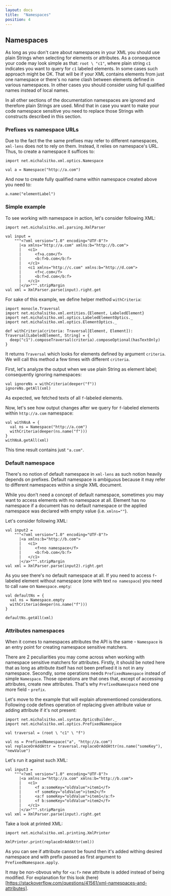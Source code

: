 ```yaml
---
layout: docs
title:  "Namespaces"
position: 4
---
```


## Namespaces

As long as you don't care about namespaces in your XML you should use plain Strings when selecting for elements
or attributes. As a consequence your code may look simple as that: `root \ "c1"`, where plain string `c1` indicates you
want to query for `c1` labeled elements. In some cases such approach might be OK. That will be if your XML contains 
elements from just one namespace or there's no name clash between elements defined in various 
namespaces. In other cases you should consider using full qualified names instead of local names.

In all other sections of the documentation namespaces are ignored and therefore plain Strings are used. Mind that in case
you want to make your code namespace sensitive you need to replace those Strings with constructs described in this section.

### Prefixes vs namespace URLs

Due to the fact the the same prefixes may refer to different namespaces, `xml-lens` does not to rely on them. Instead, 
it relies on namespace's URL. Thus, to create a namespace it suffices to:

```tut:book
import net.michalsitko.xml.optics.Namespace

val a = Namespace("http://a.com")
```

And now to create fully qualified name within namespace created above you need to:

```tut:book
a.name("elementLabel")
```

### Simple example

To see working with namespace in action, let's consider following XML:

```tut:silent
import net.michalsitko.xml.parsing.XmlParser

val input =
    """<?xml version="1.0" encoding="UTF-8"?>
      |<a xmlns="http://a.com" xmlns:b="http://b.com">
      |   <c1>
      |      <f>a.com</f>
      |      <b:f>b.com</b:f>
      |   </c1>
      |   <c1 xmlns="http://c.com" xmlns:b="http://d.com">
      |      <f>c.com</f>
      |      <b:f>d.com</b:f>
      |   </c1>
      |</a>""".stripMargin
val xml = XmlParser.parse(input).right.get
```

For sake of this example, we define helper method `withCriteria`:

```tut:silent
import monocle.Traversal
import net.michalsitko.xml.entities.{Element, LabeledElement}
import net.michalsitko.xml.optics.LabeledElementOptics._
import net.michalsitko.xml.optics.ElementOptics._

def withCriteria(criteria: Traversal[Element, Element]): Traversal[LabeledElement, String] = {
  deep("c1").composeTraversal(criteria).composeOptional(hasTextOnly)
}
```

It returns `Traversal` which looks for elements defined by argument `criteria`. We will call this method a few times 
with different `criteria`.

First, let's analyze the output when we use plain String as element label; consequently ignoring namespaces:

```tut:book
val ignoreNs = withCriteria(deeper("f"))
ignoreNs.getAll(xml)
```

As expected, we fetched texts of all `f`-labeled elements.

Now, let's see how output changes after we query for `f`-labeled elements within `http://a.com` namespace:
 
```tut:book
val withNsA = {
  val ns = Namespace("http://a.com")
  withCriteria(deeper(ns.name("f")))
}
withNsA.getAll(xml)
```

This time result contains just `"a.com"`.

### Default namespace

There's no notion of default namespace in `xml-lens` as such notion heavily depends on prefixes. Default namespace is 
ambiguous because it may refer to different namespaces within a single XML document.

While you don't need a concept of default namespace, sometimes you may want to access elements with no namespace at all.
Element has no namespace if a document has no default namespace or the applied namespace was declared with empty value 
(i.e. `xmlns=""`).

Let's consider following XML:

```tut:silent
val input2 =
    """<?xml version="1.0" encoding="UTF-8"?>
      |<a xmlns:b="http://b.com">
      |   <c1>
      |      <f>no namespace</f>
      |      <b:f>b.com</b:f>
      |   </c1>
      |</a>""".stripMargin
val xml = XmlParser.parse(input2).right.get
```

As you see there's no default namespace at all. If you need to access `f`-labeled element without namespace (one with 
text `no namespace`) you need to call `name` on `Namespace.empty`:

```tut:book
val defaultNs = {
  val ns = Namespace.empty
  withCriteria(deeper(ns.name("f")))
}

defaultNs.getAll(xml)
```

### Attributes namespaces

When it comes to namespaces attributes the API is the same - `Namespace` is an entry point for creating namespace 
sensitive matchers.

There are 2 peculiarities you may come across when working with namespace sensitive matchers for attributes. 
Firstly, it should be noted here that as long as attribute itself has not been prefixed it is not in any namespace.
Secondly, some operations needs `PrefixedNamespace` instead of simple `Namespace`. Those operations are
that ones that, except of accessing attributes, create new attributes. That's why `PrefixedNamespace` need one more field - 
`prefix`.

Let's move to the example that will explain aforementioned considerations. Following code defines operation of replacing
given attribute value or adding attribute if it's not present: 

```tut:silent
import net.michalsitko.xml.syntax.OpticsBuilder._
import net.michalsitko.xml.optics.PrefixedNamespace

val traversal = (root \ "c1" \ "f")

val ns = PrefixedNamespace("a", "http://a.com")
val replaceOrAddAttr = traversal.replaceOrAddAttr(ns.name("someKey"), "newValue")
```

Let's run it against such XML:

```tut:silent
val input3 =
    """<?xml version="1.0" encoding="UTF-8"?>
      |<a xmlns:a="http://a.com" xmlns:b="http://b.com">
      |   <c1>
      |      <f a:someKey="oldValue">item1</f>
      |      <f someKey="oldValue">item2</f>
      |      <a:f someKey="oldValue">item1</a:f>
      |      <f b:someKey="oldValue">item2</f>
      |   </c1>
      |</a>""".stripMargin
val xml = XmlParser.parse(input).right.get
```

Take a look at printed XML:

```tut:book
import net.michalsitko.xml.printing.XmlPrinter

XmlPrinter.print(replaceOrAddAttr(xml))
```

As you can see if attribute cannot be found then it's added withing desired namespace and with prefix passed as
first argument to `PrefixedNamespace.apply`.

It may be non-obvous why for `<a:f>` new attribute is added instead of being modified. For explanation for this 
look (here)[https://stackoverflow.com/questions/41561/xml-namespaces-and-attributes].
